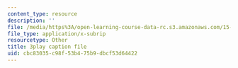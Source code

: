 ```yaml
---
content_type: resource
description: ''
file: /media/https%3A/open-learning-course-data-rc.s3.amazonaws.com/15-071-the-analytics-edge-spring-2017/cbc83035c98f53b475b9dbcf53d64422_bzxoBEh4is8.srt
file_type: application/x-subrip
resourcetype: Other
title: 3play caption file
uid: cbc83035-c98f-53b4-75b9-dbcf53d64422
---
```

